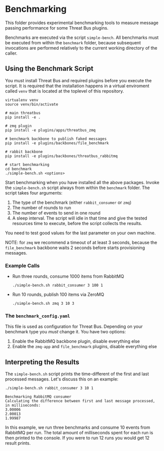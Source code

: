 Benchmarking
============

This folder provides experimental benchmarking tools to measure message passing
performance for some Threat Bus plugins.

Benchmarks are executed via the script `simple-bench`. All benchmarks must be
executed from within the `benchmark` folder, because subsequent invocations are
performed relatively to the current working directory of the caller.

## Using the Benchmark Script

You must install Threat Bus and required plugins before you execute the script.
It is required that the installation happens in a virtual enviroment called
`venv` that is located at the toplevel of this repository.

```
virtualenv venv
source venv/bin/activate

# main threatbus
pip install -e .

# zmq plugin
pip install -e plugins/apps/threatbus_zmq

# benchmark backbone to publish faked messages
pip install -e plugins/backbones/file_benchmark

# rabbit backbone
pip install -e plugins/backbones/threatbus_rabbitmq

# start benchmarking
cd benchmark
./simple-bench.sh <options>
```

Start benchmarking when you have installed all the above packages. Invoke the
`simple-bench.sh` script always from within the `benchmark` folder. The script
takes four arguments:

1. The type of the benchmark (either `rabbit_consumer` or `zmq`)
2. The number of rounds to run
3. The number of events to send in one round
4. A sleep interval. The script will idle in that time and give the tested
  resources time to execute, before the script collects the results.

You need to test good values for the last parameter on your own machine.

NOTE: for `zmq` we recommend a timeout of at least 3 seconds, because the
`file_benchmark` backbone waits 2 seconds before starts provisioning messages.

### Example Calls

- Run three rounds, consume 1000 items from RabbitMQ
  ```
  ./simple-bench.sh rabbit_consumer 3 100 1
  ```
- Run 10 rounds, publish 100 items via ZeroMQ
  ```
  ./simple-bench.sh zmq 3 10 3
  ```

### The `benchmark_config.yaml`

This file is used as configuration for Threat Bus. Depending on your benchmark
type you *must* change it. You have two options:

1. Enable the RabbitMQ backbone plugin, disable everything else
2. Enable the `zmq-app` and `file_benchmark` plugins, disable everything else

## Interpreting the Results

The `simple-bench.sh` script prints the time-different of the first and last
processed messages. Let's discuss this on an example:

```
./simple-bench.sh rabbit_consumer 3 10 1

Benchmarking RabbitMQ consumer
Calculating the difference between first and last message processed, in milliseconds:
3.00006
2.00013
1.99987
```

In this example, we run three benchmarks and consume 10 events from RabbitMQ per
run. The total amount of milliseconds spent for each run is then printed to the
console. If you were to run 12 runs you would get 12 result prints.

